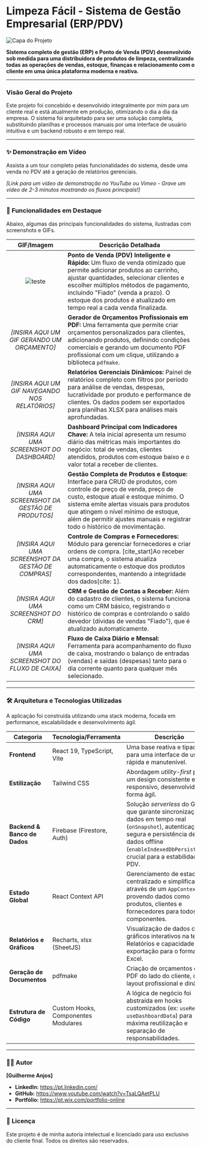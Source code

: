 # Limpeza Fácil - Sistema de Gestão Empresarial (ERP/PDV)

![Capa do Projeto](https://placehold.co/1200x600/16a34a/white?text=Limpeza+Fácil+ERP)

**Sistema completo de gestão (ERP) e Ponto de Venda (PDV) desenvolvido sob medida para uma distribuidora de produtos de limpeza, centralizando todas as operações de vendas, estoque, finanças e relacionamento com o cliente em uma única plataforma moderna e reativa.**

---

### Visão Geral do Projeto

Este projeto foi concebido e desenvolvido integralmente por mim para um cliente real e está atualmente em produção, otimizando o dia a dia da empresa. O sistema foi arquitetado para ser uma solução completa, substituindo planilhas e processos manuais por uma interface de usuário intuitiva e um backend robusto e em tempo real.


---

### ✨ Demonstração em Vídeo

Assista a um tour completo pelas funcionalidades do sistema, desde uma venda no PDV até a geração de relatórios gerenciais.

_[Link para um vídeo de demonstração no YouTube ou Vimeo - Grave um vídeo de 2-3 minutos mostrando os fluxos principais!]_

---

### 🚀 Funcionalidades em Destaque

Abaixo, algumas das principais funcionalidades do sistema, ilustradas com screenshots e GIFs.

| GIF/Imagem | Descrição Detalhada |
| :---: | --- |
| ![teste](./src/preview/pdv.gif) | **Ponto de Venda (PDV) Inteligente e Rápido:** Um fluxo de venda otimizado que permite adicionar produtos ao carrinho, ajustar quantidades, selecionar clientes e escolher múltiplos métodos de pagamento, incluindo "Fiado" (venda a prazo). O estoque dos produtos é atualizado em tempo real a cada venda finalizada. |
| _[INSIRA AQUI UM GIF GERANDO UM ORÇAMENTO]_ | **Gerador de Orçamentos Profissionais em PDF:** Uma ferramenta que permite criar orçamentos personalizados para clientes, adicionando produtos, definindo condições comerciais e gerando um documento PDF profissional com um clique, utilizando a biblioteca `pdfmake`. |
| _[INSIRA AQUI UM GIF NAVEGANDO NOS RELATÓRIOS]_ | **Relatórios Gerenciais Dinâmicos:** Painel de relatórios completo com filtros por período para análise de vendas, despesas, lucratividade por produto e performance de clientes. Os dados podem ser exportados para planilhas XLSX para análises mais aprofundadas. |
| _[INSIRA AQUI UMA SCREENSHOT DO DASHBOARD]_ | **Dashboard Principal com Indicadores Chave:** A tela inicial apresenta um resumo diário das métricas mais importantes do negócio: total de vendas, clientes atendidos, produtos com estoque baixo e o valor total a receber de clientes. |
| _[INSIRA AQUI UMA SCREENSHOT DA GESTÃO DE PRODUTOS]_ | **Gestão Completa de Produtos e Estoque:** Interface para CRUD de produtos, com controle de preço de venda, preço de custo, estoque atual e estoque mínimo. O sistema emite alertas visuais para produtos que atingem o nível mínimo de estoque, além de permitir ajustes manuais e registrar todo o histórico de movimentação. |
| _[INSIRA AQUI UMA SCREENSHOT DA GESTÃO DE COMPRAS]_ | **Controle de Compras e Fornecedores:** Módulo para gerenciar fornecedores e criar ordens de compra. [cite_start]Ao receber uma compra, o sistema atualiza automaticamente o estoque dos produtos correspondentes, mantendo a integridade dos dados[cite: 1]. |
| _[INSIRA AQUI UMA SCREENSHOT DO CRM]_ | **CRM e Gestão de Contas a Receber:** Além do cadastro de clientes, o sistema funciona como um CRM básico, registrando o histórico de compras e controlando o saldo devedor (dívidas de vendas "Fiado"), que é atualizado automaticamente. |
| _[INSIRA AQUI UMA SCREENSHOT DO FLUXO DE CAIXA]_ | **Fluxo de Caixa Diário e Mensal:** Ferramenta para acompanhamento do fluxo de caixa, mostrando o balanço de entradas (vendas) e saídas (despesas) tanto para o dia corrente quanto para qualquer mês selecionado. |

---

### 🛠️ Arquitetura e Tecnologias Utilizadas

A aplicação foi construída utilizando uma stack moderna, focada em performance, escalabilidade e desenvolvimento ágil.

| Categoria | Tecnologia/Ferramenta | Descrição |
| --- | --- | --- |
| **Frontend** | React 19, TypeScript, Vite | Uma base reativa e tipada para uma interface de usuário rápida e manutenível. |
| **Estilização** | Tailwind CSS | Abordagem *utility-first* para um design consistente e responsivo, desenvolvido de forma ágil. |
| **Backend & Banco de Dados** | Firebase (Firestore, Auth) | Solução *serverless* do Google que garante sincronização de dados em tempo real (`onSnapshot`), autenticação segura e persistência de dados offline (`enableIndexedDbPersistence`), crucial para a estabilidade do PDV. |
| **Estado Global** | React Context API | Gerenciamento de estado centralizado e simplificado através de um `AppContext`, provendo dados como produtos, clientes e fornecedores para todos os componentes. |
| **Relatórios e Gráficos** | Recharts, xlsx (SheetJS) | Visualização de dados com gráficos interativos na tela de Relatórios e capacidade de exportação para o formato Excel. |
| **Geração de Documentos** | pdfmake | Criação de orçamentos em PDF do lado do cliente, com layout profissional e dinâmico. |
| **Estrutura de Código** | Custom Hooks, Componentes Modulares | A lógica de negócio foi abstraída em hooks customizados (ex: `useReports`, `useDashboardData`) para máxima reutilização e separação de responsabilidades. |

---

### 👨‍💻 Autor

**[Guilherme Anjos]**

* **LinkedIn:** https://pt.linkedin.com/
* **GitHub:** https://www.youtube.com/watch?v=TsaLQAetPLU
* **Portfólio:** https://pt.wix.com/portfolio-online

---

### 📄 Licença

Este projeto é de minha autoria intelectual e licenciado para uso exclusivo do cliente final. Todos os direitos são reservados.